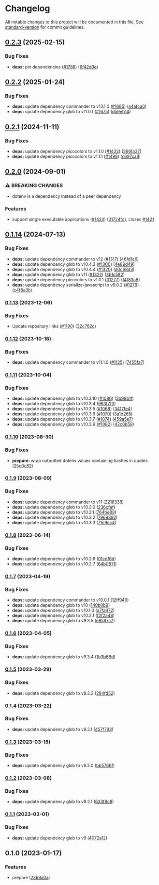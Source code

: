 # Changelog

All notable changes to this project will be documented in this file. See [standard-version](https://github.com/conventional-changelog/standard-version) for commit guidelines.

## [0.2.3](https://github.com/runtime-env/import-meta-env/compare/prepare0.2.2...prepare0.2.3) (2025-02-15)


### Bug Fixes

* **deps:** pin dependencies ([#1788](https://github.com/runtime-env/import-meta-env/issues/1788)) ([6f42d9e](https://github.com/runtime-env/import-meta-env/commit/6f42d9e97ff8c04940b1c0df285e0704b2719517))

## [0.2.2](https://github.com/runtime-env/import-meta-env/compare/prepare0.2.1...prepare0.2.2) (2025-01-24)


### Bug Fixes

* **deps:** update dependency commander to v13.1.0 ([#1685](https://github.com/runtime-env/import-meta-env/issues/1685)) ([a4afca0](https://github.com/runtime-env/import-meta-env/commit/a4afca067ef33d3296a66d8d8a0d412b37ed9dcd))
* **deps:** update dependency glob to v11.0.1 ([#1675](https://github.com/runtime-env/import-meta-env/issues/1675)) ([d59eb14](https://github.com/runtime-env/import-meta-env/commit/d59eb140ad7e1c42c580df733d7812344b83a64a))

## [0.2.1](https://github.com/runtime-env/import-meta-env/compare/prepare0.2.0...prepare0.2.1) (2024-11-11)


### Bug Fixes

* **deps:** update dependency picocolors to v1.1.0 ([#1432](https://github.com/runtime-env/import-meta-env/issues/1432)) ([396fa37](https://github.com/runtime-env/import-meta-env/commit/396fa374a945d2bf685ac72382cd4a0e91324b46))
* **deps:** update dependency picocolors to v1.1.1 ([#1499](https://github.com/runtime-env/import-meta-env/issues/1499)) ([c697ca8](https://github.com/runtime-env/import-meta-env/commit/c697ca8333fdf5c153d9ab74c06f9e4c9ed31cc9))

## [0.2.0](https://github.com/runtime-env/import-meta-env/compare/prepare0.1.14...prepare0.2.0) (2024-09-01)


### ⚠ BREAKING CHANGES

* dotenv is a dependency instead of a peer dependency

### Features

* support single executable applications ([#1424](https://github.com/runtime-env/import-meta-env/issues/1424)) ([31724fd](https://github.com/runtime-env/import-meta-env/commit/31724fd7c3ef83ea7e4410e08e5df1650766f8d2)), closes [#1421](https://github.com/runtime-env/import-meta-env/issues/1421)

## [0.1.14](https://github.com/runtime-env/import-meta-env/compare/prepare0.1.13...prepare0.1.14) (2024-07-13)


### Bug Fixes

* **deps:** update dependency commander to v12 ([#1317](https://github.com/runtime-env/import-meta-env/issues/1317)) ([46fd1a6](https://github.com/runtime-env/import-meta-env/commit/46fd1a6b3952ac0cbba30e6cad171a0cd86c9b6b))
* **deps:** update dependency glob to v10.4.3 ([#1300](https://github.com/runtime-env/import-meta-env/issues/1300)) ([4e89d49](https://github.com/runtime-env/import-meta-env/commit/4e89d49ad3fc583504101cebf8fbb11973d23663))
* **deps:** update dependency glob to v10.4.4 ([#1320](https://github.com/runtime-env/import-meta-env/issues/1320)) ([d0c68d3](https://github.com/runtime-env/import-meta-env/commit/d0c68d34d637c8abff1081fbe44ff8d0a6464ab1))
* **deps:** update dependency glob to v11 ([#1322](https://github.com/runtime-env/import-meta-env/issues/1322)) ([3b1c582](https://github.com/runtime-env/import-meta-env/commit/3b1c58205930c295fd3b8c2aedae896b72b7c4a0))
* **deps:** update dependency picocolors to v1.0.1 ([#1277](https://github.com/runtime-env/import-meta-env/issues/1277)) ([f4f83a8](https://github.com/runtime-env/import-meta-env/commit/f4f83a8acfbb671b05045916bdf116fd08491f13))
* **deps:** update dependency serialize-javascript to v6.0.2 ([#1279](https://github.com/runtime-env/import-meta-env/issues/1279)) ([c4f8a3b](https://github.com/runtime-env/import-meta-env/commit/c4f8a3b67112b442cf495df49baf3b7e9176e783))

### [0.1.13](https://github.com/runtime-env/import-meta-env/compare/prepare0.1.12...prepare0.1.13) (2023-12-06)


### Bug Fixes

* Update repository links ([#1190](https://github.com/runtime-env/import-meta-env/issues/1190)) ([32c762c](https://github.com/runtime-env/import-meta-env/commit/32c762c4e64be00bba3d673716e3aeb09e39cd7f))

### [0.1.12](https://github.com/runtime-env/import-meta-env/compare/prepare0.1.11...prepare0.1.12) (2023-10-18)


### Bug Fixes

* **deps:** update dependency commander to v11.1.0 ([#1125](https://github.com/runtime-env/import-meta-env/issues/1125)) ([7455fa7](https://github.com/runtime-env/import-meta-env/commit/7455fa73384d5cc7430f399a0c69c4117a188ed5))

### [0.1.11](https://github.com/runtime-env/import-meta-env/compare/prepare0.1.10...prepare0.1.11) (2023-10-04)


### Bug Fixes

* **deps:** update dependency glob to v10.3.10 ([#1086](https://github.com/runtime-env/import-meta-env/issues/1086)) ([3b99b1f](https://github.com/runtime-env/import-meta-env/commit/3b99b1f3628a3f4c52106567e2b7810353af06f9))
* **deps:** update dependency glob to v10.3.4 ([963f7f3](https://github.com/runtime-env/import-meta-env/commit/963f7f3f73a5c77a24e35dea55caae59354fc5ce))
* **deps:** update dependency glob to v10.3.5 ([#1068](https://github.com/runtime-env/import-meta-env/issues/1068)) ([3417fe4](https://github.com/runtime-env/import-meta-env/commit/3417fe48431e1d92b816b62ffc8899c5170064ef))
* **deps:** update dependency glob to v10.3.6 ([#1070](https://github.com/runtime-env/import-meta-env/issues/1070)) ([3a1d265](https://github.com/runtime-env/import-meta-env/commit/3a1d26564a39b6487c654e9870b24c1d730ccec2))
* **deps:** update dependency glob to v10.3.7 ([#1074](https://github.com/runtime-env/import-meta-env/issues/1074)) ([459a5e7](https://github.com/runtime-env/import-meta-env/commit/459a5e755f26b6fea0235757d1f956eb05d987ba))
* **deps:** update dependency glob to v10.3.9 ([#1082](https://github.com/runtime-env/import-meta-env/issues/1082)) ([42c6b59](https://github.com/runtime-env/import-meta-env/commit/42c6b5937aebaa8aaea9018809d3637a6d310e84))

### [0.1.10](https://github.com/runtime-env/import-meta-env/compare/prepare0.1.9...prepare0.1.10) (2023-08-30)


### Bug Fixes

* **prepare:** wrap outputted dotenv values containing hashes in quotes ([25c0c82](https://github.com/runtime-env/import-meta-env/commit/25c0c824f3dc440f7963634c40e328c3c97a87e4))

### [0.1.9](https://github.com/runtime-env/import-meta-env/compare/prepare0.1.8...prepare0.1.9) (2023-08-09)


### Bug Fixes

* **deps:** update dependency commander to v11 ([2218338](https://github.com/runtime-env/import-meta-env/commit/2218338974827fa45fcf7f16ac03d312227a398a))
* **deps:** update dependency glob to v10.3.0 ([236cfaf](https://github.com/runtime-env/import-meta-env/commit/236cfafd09cae8e5e803dc47a062506de0699229))
* **deps:** update dependency glob to v10.3.1 ([764be88](https://github.com/runtime-env/import-meta-env/commit/764be88051b255e1b93250bdf979724f8776a11d))
* **deps:** update dependency glob to v10.3.2 ([7969392](https://github.com/runtime-env/import-meta-env/commit/79693920240295c2d607a199a078147eecc4c50a))
* **deps:** update dependency glob to v10.3.3 ([71e9ec4](https://github.com/runtime-env/import-meta-env/commit/71e9ec46a99333323a87cc609f956354c8054897))

### [0.1.8](https://github.com/runtime-env/import-meta-env/compare/prepare0.1.7...prepare0.1.8) (2023-06-14)


### Bug Fixes

* **deps:** update dependency glob to v10.2.6 ([01cdf6d](https://github.com/runtime-env/import-meta-env/commit/01cdf6d347536506554c2ba4813ed97822b423f1))
* **deps:** update dependency glob to v10.2.7 ([64b087f](https://github.com/runtime-env/import-meta-env/commit/64b087f7012fc5a33c54cc439dc609a3a1a2bd63))

### [0.1.7](https://github.com/runtime-env/import-meta-env/compare/prepare0.1.6...prepare0.1.7) (2023-04-19)


### Bug Fixes

* **deps:** update dependency commander to v10.0.1 ([12ff949](https://github.com/runtime-env/import-meta-env/commit/12ff94943f97a602c36c252a226a7f21c4a7cee6))
* **deps:** update dependency glob to v10 ([140b0b9](https://github.com/runtime-env/import-meta-env/commit/140b0b96bbc41b0d35e96781fd855036f0339be8))
* **deps:** update dependency glob to v10.1.0 ([a7fa972](https://github.com/runtime-env/import-meta-env/commit/a7fa97267b9dc307f8cda5191bb4f3ebf74cae72))
* **deps:** update dependency glob to v10.2.1 ([f2f2a48](https://github.com/runtime-env/import-meta-env/commit/f2f2a48f40b11dfc8f83d36c9276eb845f2cdaef))
* **deps:** update dependency glob to v9.3.5 ([e8587c7](https://github.com/runtime-env/import-meta-env/commit/e8587c74391223bf03a12639b4228a7b330d5f9c))

### [0.1.6](https://github.com/runtime-env/import-meta-env/compare/prepare0.1.5...prepare0.1.6) (2023-04-05)


### Bug Fixes

* **deps:** update dependency glob to v9.3.4 ([1b3b66d](https://github.com/runtime-env/import-meta-env/commit/1b3b66d3e020cf0f17e99d24cc7835b9e0ce161e))

### [0.1.5](https://github.com/runtime-env/import-meta-env/compare/prepare0.1.4...prepare0.1.5) (2023-03-29)


### Bug Fixes

* **deps:** update dependency glob to v9.3.2 ([294fd52](https://github.com/runtime-env/import-meta-env/commit/294fd52c3a0ba57904e4e82ca498f7377f847086))

### [0.1.4](https://github.com/runtime-env/import-meta-env/compare/prepare0.1.3...prepare0.1.4) (2023-03-22)


### Bug Fixes

* **deps:** update dependency glob to v9.3.1 ([457f793](https://github.com/runtime-env/import-meta-env/commit/457f79346636785d036be4080abf360cea989d04))

### [0.1.3](https://github.com/runtime-env/import-meta-env/compare/prepare0.1.2...prepare0.1.3) (2023-03-15)


### Bug Fixes

* **deps:** update dependency glob to v9.3.0 ([bb5766f](https://github.com/runtime-env/import-meta-env/commit/bb5766ffa00ab56b767ebd68233fc7bf2ec5b435))

### [0.1.2](https://github.com/runtime-env/import-meta-env/compare/prepare0.1.1...prepare0.1.2) (2023-03-08)


### Bug Fixes

* **deps:** update dependency glob to v9.2.1 ([633f8c8](https://github.com/runtime-env/import-meta-env/commit/633f8c8dc3dedb3d7562e9ef74e6c8d59ffdd3ca))

### [0.1.1](https://github.com/runtime-env/import-meta-env/compare/prepare0.1.0...prepare0.1.1) (2023-03-01)


### Bug Fixes

* **deps:** update dependency glob to v9 ([4072a12](https://github.com/runtime-env/import-meta-env/commit/4072a127af43b994949ad5842c9cd01e6c64616f))

## 0.1.0 (2023-01-17)


### Features

* prepare ([2369a0a](https://github.com/runtime-env/import-meta-env/commit/2369a0a1d2592c8e14a61a6c4af92f43995ea984))
